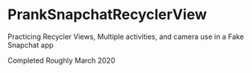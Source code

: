 # PrankSnapchatRecyclerView
Practicing Recycler Views, Multiple activities, and camera use in a Fake Snapchat app

Completed Roughly March 2020
